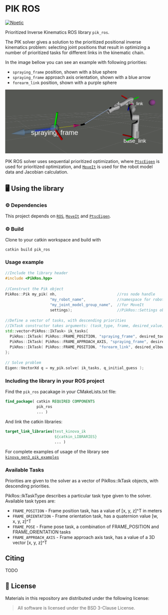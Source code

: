 # PIK ROS
[![Noetic](https://github.com/ivatavuk/pik_ros/actions/workflows/noetic.yml/badge.svg)](https://ivatavuk/pik_ros/actions/workflows/noetic.yml)

Prioritized Inverse Kinematics ROS library `pik_ros`.

The PIK solver gives a solution to the prioritized positional inverse kinematics problem: selecting joint positions that result in optimizing a number of prioritized tasks for different links in the kinematic chain.

In the image bellow you can see an example with following priorities:

 - `spraying_frame` position, shown with a blue sphere
 - `spraying_frame` approach axis orientation, shown with a blue arrow 
 - `forearm_link` position, shown with a purple sphere

<img src="docs/pik_spraying.png" width="700">

PIK ROS solver uses sequential prioritized optimization, where [`PtscEigen`](https://github.com/ivatavuk/ptsc_eigen) is used for prioritized optimization, and [`MoveIt`](https://moveit.ros.org/) is used for the robot model data and Jacobian calculation. 

## 🖥️ Using the library

### ⚙️ Dependencies

This project depends on [`ROS`](https://www.ros.org/), [`MoveIt`](https://moveit.ros.org/) and [`PtscEigen`](https://github.com/ivatavuk/ptsc_eigen).

### ⚙️ Build

Clone to your catkin workspace and build with 

    catkin build pik_ros

### Usage example

```cpp
//Include the library header 
#include <PikRos.hpp>

//Construct the Pik object 
PikRos::Pik my_pik( nh,                           //ros node handle
                    "my_robot_name",              //namespace for robot description
                    "my_joint_model_group_name",  //for MoveIt
                    settings);                    //PikRos::Settings object

//Define a vector of tasks, with descending priorities 
//IkTask constructor takes arguments: (task_type, frame, desired_value)
std::vector<PikRos::IkTask> ik_tasks{ 
  PikRos::IkTask( PikRos::FRAME_POSITION, "spraying_frame", desired_tool_position ), 
  PikRos::IkTask( PikRos::FRAME_APPROACH_AXIS, "spraying_frame", desired_approach_vector ),
  PikRos::IkTask( PikRos::FRAME_POSITION, "forearm_link", desired_elbow_position ) 
};

// Solve problem
Eigen::VectorXd q = my_pik.solve( ik_tasks, q_initial_guess );
```

### Including the library in your ROS project

Find the `pik_ros` pacakage in your CMakeLists.txt file:
```cmake
find_package( catkin REQUIRED COMPONENTS 
              pik_ros 
              ... )
```

And link the catkin libraries:
```cmake
target_link_libraries(test_kinova_ik 
                      ${catkin_LIBRARIES}
                      ... )
```

For complete examples of usage of the library see [`kinova_gen3_pik_examples`](https://github.com/ivatavuk/kinova_gen3_pik_examples)

### Available Tasks
Priorities are given to the solver as a vector of PikRos::IkTask objects, with descending priorities.

PikRos::IkTaskType describes a particular task type given to the solver. Available task types are:

 - `FRAME_POSITION` - Frame position task, has a value of [x, y, z]^T in meters
 - `FRAME_ORIENTATION` - Frame orientation task, has a quaternion value [w, x, y, z]^T
 - `FRAME_POSE` - Frame pose task, a combination of FRAME_POSITION and FRAME_ORIENTATION tasks
 - `FRAME_APPROACH_AXIS` - Frame approach axis task, has a value of a 3D vector [x, y, z]^T

## Citing 

TODO

## 📝 License

Materials in this repository are distributed under the following license:

> All software is licensed under the BSD 3-Clause License.